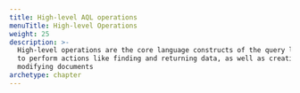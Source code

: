 ```yaml
---
title: High-level AQL operations
menuTitle: High-level Operations
weight: 25
description: >-
  High-level operations are the core language constructs of the query language
  to perform actions like finding and returning data, as well as creating and
  modifying documents
archetype: chapter
---
```

